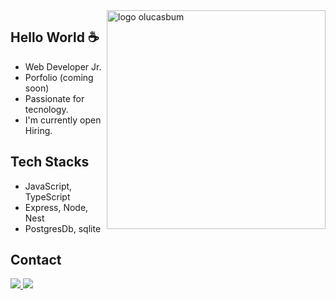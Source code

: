 

<img src="https://user-images.githubusercontent.com/103150670/185273937-5aecf7f0-73a6-4d12-baca-f454631b0d8d.svg" min-width="300px" max-width="400px" width="350px" align="right" alt="logo olucasbum">

## Hello World ☕

 - Web Developer Jr.
 - Porfolio (coming soon)
 - Passionate for tecnology.  
 - I'm currently open Hiring.
 
 ## Tech Stacks 
 - JavaScript, TypeScript
 - Express, Node, Nest
 - PostgresDb, sqlite
 
 ## Contact 
 
 <p align="left">  
  <a href="https://www.linkedin.com/in/lucas-brum-javascript/" alt="Linkedin">
    <img src="https://img.shields.io/badge/-Linkedin-6610F2?style=for-the-badge&logo=Linkedin&logoColor=FFFFFF&link=https://www.linkedin.com/in/lucas-brum-javascript/"/>
  </a>
  
  <a href="https://www.instagram.com/_lucasbrum/" alt="Instagram">
    <img src="https://img.shields.io/badge/-Instagram-6610F2?style=for-the-badge&logo=Instagram&logoColor=FFFFFF&link=https://www.instagram.com/_lucasbrum/"/>
  </a>
</p>

 
<!-- 
https://user-images.githubusercontent.com/103150670/185273225-a820e398-1200-4d93-9eea-286cfcd9affc.png
-->



<!-- 
 https://user-images.githubusercontent.com/103150670/185271903-149ac62d-6f3b-4f63-9e13-4f79c295efb7.svg
-->
